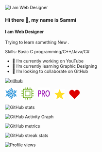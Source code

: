 ![I am Web Designer ](https://scontent.fdac5-2.fna.fbcdn.net/v/t39.30808-6/349099309_946689653148762_2538233537947033403_n.jpg?_nc_cat=103&ccb=1-7&_nc_sid=09cbfe&_nc_eui2=AeElcz9e5AbouWnjrqag5Wy3ogBBAzcLgjqiAEEDNwuCOqFpWokabOeVlvu1RwxsRraWY-RH9pPSJCQe3VBOjx3m&_nc_ohc=2OYEQf4nZx4AX-C6Zfz&_nc_ht=scontent.fdac5-2.fna&oh=00_AfDhTf2ee_Tr_0ikEA0ghQeuotD6rLBYlGsa9JvJZQngrg&oe=64764C73)
### Hi there 👋, my name is Sammi 
#### I am Web Designer 


Trying to learn something New .

Skills: Basic C programming/C++/Java/C#

- 🔭 I’m currently working on YouTube  
- 🌱 I’m currently learning Graphic Designing  
- 👯 I’m looking to collaborate on GitHub 


[<img src='https://cdn.jsdelivr.net/npm/simple-icons@3.0.1/icons/github.svg' alt='github' height='40'>](https://github.com/sammi-01)  

<a href='https://archiveprogram.github.com/'><img src='https://raw.githubusercontent.com/acervenky/animated-github-badges/master/assets/acbadge.gif' width='40' height='40'></a> <a href='https://docs.github.com/en/developers'><img src='https://raw.githubusercontent.com/acervenky/animated-github-badges/master/assets/devbadge.gif' width='40' height='40'></a> <a href='https://github.com/pricing'><img src='https://raw.githubusercontent.com/acervenky/animated-github-badges/master/assets/pro.gif' width='40' height='40'></a> <a href='https://stars.github.com/'><img src='https://raw.githubusercontent.com/acervenky/animated-github-badges/master/assets/starbadge.gif' width='35' height='35'></a> <a href='https://docs.github.com/en/github/supporting-the-open-source-community-with-github-sponsors'><img src='https://raw.githubusercontent.com/acervenky/animated-github-badges/master/assets/sponsorbadge.gif' width='35' height='35'></a> 

![GitHub stats](https://github-readme-stats.vercel.app/api?username=sammi-01&show_icons=true)  

![GitHub Activity Graph](https://activity-graph.herokuapp.com/graph?username=sammi-01)  

![GitHub metrics](https://metrics.lecoq.io/sammi-01)  

![GitHub streak stats](https://streak-stats.demolab.com/?user=sammi-01)  

![Profile views](https://gpvc.arturio.dev/sammi-01)  
